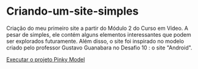 # Criando-um-site-simples
 Criação do meu primeiro site a partir do Módulo 2 do Curso em Vídeo. A pesar de simples, ele contém alguns elementos interessantes que podem ser explorados futuramente. Além disso, o site foi inspirado no modelo criado pelo professor Gustavo Guanabara no Desafio 10 : o site "Android". 

 <a href="https://renaisaalves.github.io/Projeto1-PinkyModel/pag1.html">Executar o projeto Pinky Model</a>
